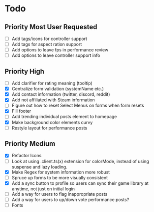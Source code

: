# Todo

## Priority Most User Requested

- [ ] Add tags/icons for controller support
- [ ] Add tags for aspect ration support
- [ ] Add options to leave fps in performance review
- [ ] Add options to leave controller support info

## Priority High

- [ ] Add clarifier for rating meaning (tooltip)
- [x] Centralize form validation (systemName etc.)
- [x] Add contact information (twitter, discord, reddit)
- [x] Add not affiliated with Steam information
- [ ] Figure out how to reset Select Menus on forms when form resets
- [x] Fill footer
- [ ] Add trending individual posts element to homepage
- [x] Make background color elements curvy
- [ ] Restyle layout for performance posts

## Priority Medium

- [x] Refactor Icons
- [ ] Look at using .client.ts(x) extension for colorMode, instead of using suspense
      and lazy loading.
- [x] Make Regex for system information more robust
- [ ] Spruce up forms to be more visually consistent
- [x] Add a sync button to profile so users can sync their game library at
      anytime, not just on initial login
- [ ] Add a way for users to flag inappropriate posts
- [ ] Add a way for users to up/down vote performance posts?
- [ ] Fonts
